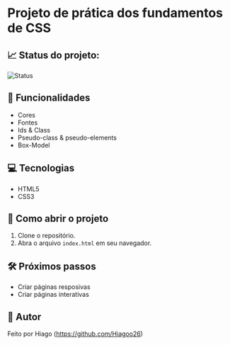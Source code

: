 # Projeto de prática dos fundamentos de CSS

## 📈 Status do projeto: 

![Status](https://img.shields.io/badge/Status-Finalizado-brightgreen)

## 🚀 Funcionalidades

- Cores
- Fontes
- Ids & Class
- Pseudo-class & pseudo-elements
- Box-Model

## 💻 Tecnologias

- HTML5
- CSS3

## 📂 Como abrir o projeto

1. Clone o repositório.
2. Abra o arquivo `index.html` em seu navegador.

## 🛠️ Próximos passos

- Criar páginas resposivas
- Criar páginas interativas
  
## 🧑 Autor

Feito por Hiago (https://github.com/Hiagoo26)
